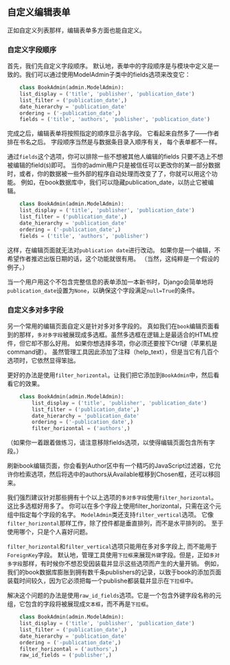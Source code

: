 ## 自定义编辑表单

正如自定义列表那样，编辑表单多方面也能自定义。 

### 自定义字段顺序

首先，我们先自定义字段顺序。 默认地，表单中的字段顺序是与模块中定义是一致的。我们可以通过使用ModelAdmin子类中的fields选项来改变它： 
```python
    class BookAdmin(admin.ModelAdmin):
    list_display = ('title', 'publisher', 'publication_date')
    list_filter = ('publication_date',)
    date_hierarchy = 'publication_date'
    ordering = ('-publication_date',)
    fields = ('title', 'authors', 'publisher', 'publication_date')
```
完成之后，编辑表单将按照指定的顺序显示各字段。 它看起来自然多了——作者排在书名之后。 字段顺序当然是与数据条目录入顺序有关， 每个表单都不一样。 

通过`fields`这个选项，你可以排除一些不想被其他人编辑的fields 只要不选上不想被编辑的field(s)即可。 当你的admin用户只是被信任可以更改你的某一部分数据时，或者，你的数据被一些外部的程序自动处理而改变了了，你就可以用这个功能。 例如，在book数据库中，我们可以隐藏publication_date，以防止它被编辑。
```python
    class BookAdmin(admin.ModelAdmin):
    list_display = ('title', 'publisher', 'publication_date')
    list_filter = ('publication_date',)
    date_hierarchy = 'publication_date'
    ordering = ('-publication_date',)
    fields = ('title', 'authors', 'publisher')
```

这样，在编辑页面就无法对`publication date`进行改动。 如果你是一个编辑，不希望作者推迟出版日期的话，这个功能就很有用。 （当然，这纯粹是一个假设的例子。）

当一个用户用这个不包含完整信息的表单添加一本新书时，Django会简单地将`publication_date`设置为`None`，以确保这个字段满足`null=True`的条件。

### 自定义多对多字段

另一个常用的编辑页面自定义是针对多对多字段的。 真如我们在`book`编辑页面看到的那样，`多对多字段`被展现成多选框。虽然多选框在逻辑上是最适合的HTML控件，但它却不那么好用。 如果你想选择多项，你必须还要按下Ctrl键（苹果机是command键）。 虽然管理工具因此添加了注释（help_text），但是当它有几百个选项时，它依然显得笨拙。
 
更好的办法是使用`filter_horizontal`。让我们把它添加到`BookAdmin`中，然后看看它的效果。 
```python
    class BookAdmin(admin.ModelAdmin):
        list_display = ('title', 'publisher', 'publication_date')
        list_filter = ('publication_date',)
        date_hierarchy = 'publication_date'
        ordering = ('-publication_date',)
        filter_horizontal = ('authors',)
```
（如果你一着跟着做练习，请注意移除fields选项，以使得编辑页面包含所有字段。） 

刷新book编辑页面，你会看到Author区中有一个精巧的JavaScript过滤器，它允许你检索选项，然后将选中的authors从Available框移到Chosen框，还可以移回来。

我们强烈建议针对那些拥有十个以上选项的`多对多字段`使用`filter_horizontal`。 这比多选框好用多了。 你可以在多个字段上使用filter_horizontal，只需在这个元组中指定每个字段的名字。 
`ModelAdmin`类还支持`filter_vertical`选项。 它像`filter_horizontal`那样工作，除了控件都是垂直排列，而不是水平排列的。 至于使用哪个，只是个人喜好问题。 

`filter_horizontal`和`filter_vertical`选项只能用在多对多字段上, 而不能用于 `ForeignKey`字段。 默认地，管理工具使用`下拉框`来展现`外键`字段。但是，正如`多对多字段`那样，有时候你不想忍受因装载并显示这些选项而产生的大量开销。 例如，我们的book数据库膨胀到拥有数千条publishers的记录，以致于book的添加页面装载时间较久，因为它必须把每一个publishe都装载并显示在`下拉框`中。 

解决这个问题的办法是使用`raw_id_fields`选项。它是一个包含外键字段名称的元组，它包含的字段将被展现成`文本框`，而不再是`下拉框`。
```python
    class BookAdmin(admin.ModelAdmin):
    list_display = ('title', 'publisher', 'publication_date')
    list_filter = ('publication_date',)
    date_hierarchy = 'publication_date'
    ordering = ('-publication_date',)
    filter_horizontal = ('authors',)
    raw_id_fields = ('publisher',)
```

